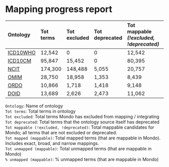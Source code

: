 # Mapping progress report
| Ontology                           | Tot terms   | Tot excluded   | Tot deprecated   | Tot mappable _(!excluded, !deprecated)_   | Tot mapped _(mappable)_   | Tot unmapped _(mappable)_   | % unmapped _(mappable)_   |
|:-----------------------------------|:------------|:---------------|:-----------------|:------------------------------------------|:--------------------------|:----------------------------|:--------------------------|
| [ICD10WHO](./unmapped_icd10who.md) | 12,542      | 0              | 0                | 12,542                                    | 18                        | 12,524                      | 99.9%                     |
| [ICD10CM](./unmapped_icd10cm.md)   | 95,847      | 15,452         | 0                | 80,395                                    | 1,160                     | 79,235                      | 98.6%                     |
| [NCIT](./unmapped_ncit.md)         | 174,300     | 148,488        | 5,055            | 20,757                                    | 6,790                     | 13,967                      | 67.3%                     |
| [OMIM](./unmapped_omim.md)         | 28,750      | 18,958         | 1,353            | 8,439                                     | 8,105                     | 334                         | 4.0%                      |
| [ORDO](./unmapped_ordo.md)         | 10,866      | 1,718          | 1,418            | 9,148                                     | 8,935                     | 213                         | 2.3%                      |
| [DOID](./unmapped_doid.md)         | 13,689      | 2,626          | 2,473            | 11,062                                    | 9,725                     | 1,337                       | 12.1%                     |

`Ontology`: Name of ontology  
`Tot terms`: Total terms in ontology  
`Tot excluded`: Total terms Mondo has excluded from mapping / integrating  
`Tot deprecated`: Total terms that the ontology source itself has deprecated  
`Tot mappable (!excluded, !deprecated)`: Total mappable candidates for Mondo; all terms that are not excluded or 
deprecated.  
`Tot mapped (mappable)`: Total mapped terms (that are mappable in Mondo). Includes exact, broad, and narrow mappings.  
`Tot unmapped (mappable)`: Total unmapped terms (that are mappable in Mondo)  
`% unmapped (mappable)`: % unmapped terms (that are mappable in Mondo)  